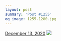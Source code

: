 ```yaml
---
layout: post
summary: 'Post #1255'
og_image: 1255-1280.jpg
---
```


<p>
  <time>
    <a href="/1255">December 13, 2020</a>
  </time>
  <a href="/1255">
    <img src="{{ site.assets_url }}/1255-640.jpg" srcset="{{ site.assets_url }}/1255-320.jpg 320w, {{ site.assets_url }}/1255-640.jpg 640w, {{ site.assets_url }}/1255-960.jpg 960w, {{ site.assets_url }}/1255-1280.jpg 1280w" sizes="(min-width: 700px) 50vw, calc(100vw - 2rem)" />
  </a>
</p>
